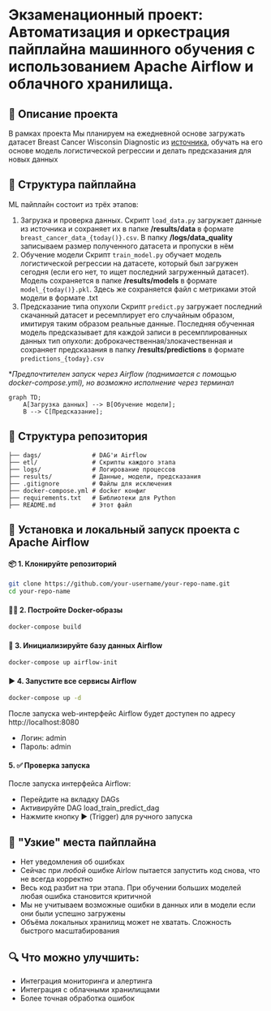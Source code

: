 # Экзаменационный проект: Автоматизация и оркестрация пайплайна машинного обучения с использованием Apache Airflow и облачного хранилища.

## 📝 Описание проекта
В рамках проекта Мы планируем на ежедневной основе загружать датасет Breast Cancer Wisconsin Diagnostic из [источника](https://archive.ics.uci.edu/ml/machine-learning-databases/breast-cancer-wisconsin/wdbc.data), обучать на его основе модель логистической регрессии и делать предсказания для новых данных  

## 💨 Структура пайплайна
ML пайплайн состоит из трёх этапов:
1. Загрузка и проверка данных.
Скрипт `load_data.py` загружает данные из источника и сохраняет их в папке **/results/data** в формате `breast_cancer_data_{today()}.csv`. В папку **/logs/data_quality** записываем размер полученного датасета и пропуски в нём
2. Обучение модели
Скрипт `train_model.py` обучает модель логистической регрессии на датасете, который был загружен сегодня (если его нет, то ищет последний загруженный датасет). Модель сохраняется в папке **/results/models** в формате `model_{today()}.pkl`. Здесь же сохраняется файл с метриками этой модели в формате .txt
3. Предсказание типа опухоли
Скрипт `predict.py` загружает последний скачанный датасет и ресемплирует его случайным образом, имитируя таким образом реальные данные. Последняя обученная модель предсказывает для каждой записи в ресемплированных данных тип опухоли: доброкачественная/злокачественная и сохраняет предсказания в папку **/results/predictions** в формате `predictions_{today}.csv`  
  
**Предпочтителен запуск через Airflow (поднимается с помощью docker-compose.yml), но возможно исполнение через терминал*

```mermaid
graph TD;
    A[Загрузка данных] --> B[Обучение модели];
    B --> C[Предсказание];
```

## 🧱 Структура репозитория

```
├── dags/              # DAG'и Airflow
├── etl/               # Скрипты каждого этапа
├── logs/              # Логирование процессов
├── results/           # Данные, модели, предсказания
├── .gitignore         # Файлы для исключения
├── docker-compose.yml # docker конфиг
├── requirements.txt   # Библиотеки для Python
├── README.md          # Этот файл
```

## 🚀 Установка и локальный запуск проекта с Apache Airflow
#### 📦 1. Клонируйте репозиторий

```bash
git clone https://github.com/your-username/your-repo-name.git
cd your-repo-name
```
#### 👨‍🔧 2. Постройте Docker-образы
```bash
docker-compose build
```
#### 🥫 3. Инициализируйте базу данных Airflow
```bash
docker-compose up airflow-init
```
#### ▶️ 4. Запустите все сервисы Airflow
```bash
docker-compose up -d
```
После запуска web-интерфейс Airflow будет доступен по адресу http://localhost:8080
- Логин: admin
- Пароль: admin
#### 5. ✅ Проверка запуска
После запуска интерфейса Airflow:  
- Перейдите на вкладку DAGs  
- Активируйте DAG load_train_predict_dag  
- Нажмите кнопку ▶️ (Trigger) для ручного запуска  

## 🚫 "Узкие" места пайплайна
- Нет уведомления об ошибках
- Сейчас при *любой* ошибке Airlow пытается запустить код снова, что не всегда корректно
- Весь код разбит на три этапа. При обучении больших моделей любая ошибка становится критичной
- Мы не учитываем возможные ошибки в данных или в модели если они были успешно загружены
- Объёма локальных хранилищ может не хватать. Сложность быстрого масштабирования

## 🔍 Что можно улучшить:
- Интеграция мониторинга и алертинга
- Интеграция с облачными хранилищами
- Более точная обработка ошибок
